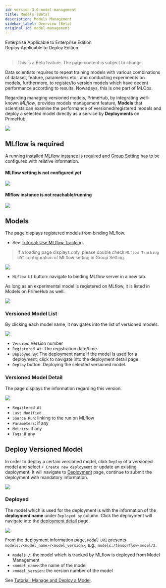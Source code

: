 ```yaml
---
id: version-3.6-model-management
title: Models (Beta)
description: Models Management
sidebar_label: Overview (Beta)
original_id: model-management
---
```


<div class="label-sect">
  <div class="ee-only tooltip">Enterprise
    <span class="tooltiptext">Applicable to Enterprise Edition</span>
  </div>
  <div class="deploy-only tooltip">Deploy
    <span class="tooltiptext">Applicable to Deploy Edition</span>
  </div>
</div>
<br>

> This is a Beta feature. The page content is subject to change.

Data scientists requires to repeat training models with various combinations of dataset, feature, parameters etc., and conducting experiments on models, furthermore, to register/to version models which have decent performance according to results. Nowadays, this is one part of MLOps. 

Regarding managing versioned models, PrimeHub, by integrating well-known *MLflow*, provides models management feature, **Models** that scientists can examine the performance of versioned/registered models and deploy a selected model directly as a service by **Deployments** on PrimeHub.

![](assets/model-mgt.png)

## MLflow is required

A running installed [MLflow instance](primehub-app) is required and [Group Setting](group-setting#mlflow) has to be configured with relative information.

#### MLflow setting is not configured yet

![](assets/model-mgt-not-config.png)


#### Mlflow instance is not reachable/running

![](assets/mlflow-not-reachable.png)


## Models

The page displays registered models from binding MLflow.

+ See [Tutorial: Use MLflow Tracking](primehub-app-tutorial-mlflow#use-mlflow-tracking-in-primehub).

> If a loading page displays only, please double check `MLflow Tracking URI` configuration of MLflow setting in Group Setting.

![](assets/model-mgt-list.png)

+ `MLflow UI` button: navigate to binding MLflow server in a new tab.

As long as an experimental model is registered on MLflow, it is listed in Models on PrimeHub as well.

![](assets/mlflow-register-model.png)

### Versioned Model List

By clicking each model name, it navigates into the list of versioned models.

![](assets/model-mgt-version-list.png)

+ `Version`: Version number
+ `Registered At`: The registration date/time
+ `Deployed By`: The deployment name if the model is used for a deployment; click to navigate into the deployment detail page.
+ `Deploy` button: Deploying the selected versioned model.

### Versioned Model Detail

The page displays the information regarding this version.

![](assets/model-mgt-versioned-item.png)

+ `Registered At`
+ `Last Modified`
+ `Source Run`: linking to the run on MLflow
+ `Parameters`: if any
+ `Metrics`: if any
+ `Tags`: if any


## Deploy Versioned Model

In order to deploy a certain versioned model, click `Deploy` of a versioned model and select `+ Create new deployment` or update an existing deployment. It will navigate to [Deployment](model-deployment-feature) page, continue to submit the deployment with mandatory information.

![](assets/model-mgt-deploy-popup.png)


### Deployed

The model which is used for the deployment is with the information of the **deployment name** under `Deployed by` column. Click the deployment will navigate into the [deployment detail](model-deployment-feature#deployment-detail) page.

![](assets/model-mgt-deployed.png)

From the deployment information page, `Model URI` presents `models:/<model_name>/<model_version>`, e.g., `models:/tensorflow-model/2`.

+ `models:/`: the model which is tracked by MLflow is deployed from Model Management
+ `<model_name>`:the name of the model
+ `<model_version`: the version number of the model

See [Tutorial: Manage and Deploy a Model](model-management-tutorial).
